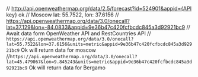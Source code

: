 // http://api.openweathermap.org/data/2.5/forecast?id=524901&appid={API key} ok
// Moscow lat: 55.7522, lon: 37.6156
// https://api.openweathermap.org/data/3.0/onecall?lat=37.129&lon=-84.0833&appid=9e36b47c420fcfbcdc845a3d92921bc9
// Await data form OpenWeather API and RestCountries API
// `https://api.openweathermap.org/data/3.0/onecall?lat=55.7522&lon=37.6156&units=metric&appid=9e36b47c420fcfbcdc845a3d92921bc9` Ok will return data for moscow
//`https://api.openweathermap.org/data/3.0/onecall?lat=45.479067&lon=9.845243&units=metric&appid=9e36b47c420fcfbcdc845a3d92921bc9` Ok will return data for Bergamo